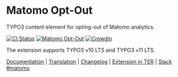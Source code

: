 # Matomo Opt-Out

TYPO3 content element for opting-out of Matomo analytics.

[![CI Status](https://github.com/brotkrueml/typo3-matomo-optout/workflows/CI/badge.svg?branch=master)](https://github.com/brotkrueml/typo3-matomo-optout/actions?query=workflow%3ACI)
[![Matomo Opt-Out](https://img.shields.io/endpoint?url=https://dashboard.cypress.io/badge/simple/he8zah/master&style=flat&logo=cypress)](https://dashboard.cypress.io/projects/he8zah/runs)
[![Crowdin](https://badges.crowdin.net/typo3-extension-matomooptout/localized.svg)](https://crowdin.com/project/typo3-extension-matomooptout)

The extension supports TYPO3 v10 LTS and TYPO3 v11 LTS.

[Documentation](https://docs.typo3.org/p/brotkrueml/typo3-matomo-optout/master/en-us/) |
[Translation](https://crowdin.com/project/typo3-extension-matomooptout) |
[Changelog](https://github.com/brotkrueml/typo3-matomo-optout/blob/master/CHANGELOG.md) |
[Extension in TER](https://extensions.typo3.org/extension/matomo_optout/) |
[Slack #matomo](https://typo3.slack.com/archives/C02GX6W4ASH)
